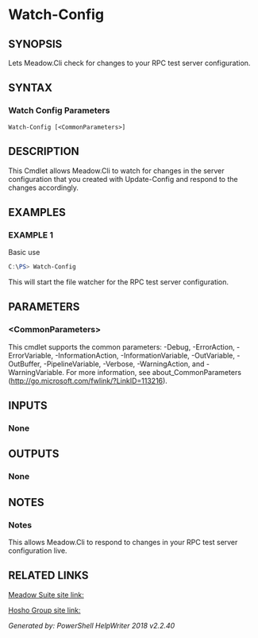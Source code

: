 ﻿# Watch-Config

## SYNOPSIS
Lets Meadow.Cli check for changes to your RPC test server configuration.

## SYNTAX

### Watch Config Parameters
```
Watch-Config [<CommonParameters>]
```

## DESCRIPTION
This Cmdlet allows Meadow.Cli to watch for changes in the server configuration that you created with Update-Config and respond to the changes accordingly.

## EXAMPLES

### EXAMPLE 1
Basic use
```powershell
C:\PS> Watch-Config
```

This will start the file watcher for the RPC test server configuration.

## PARAMETERS

### \<CommonParameters\>
This cmdlet supports the common parameters: -Debug, -ErrorAction, -ErrorVariable, -InformationAction, -InformationVariable, -OutVariable, -OutBuffer, -PipelineVariable, -Verbose, -WarningAction, and -WarningVariable. For more information, see about_CommonParameters (http://go.microsoft.com/fwlink/?LinkID=113216).

## INPUTS

### None


## OUTPUTS

### None


## NOTES

### Notes
This allows Meadow.Cli to respond to changes in your RPC test server configuration live.

## RELATED LINKS

[Meadow Suite site link:](https://meadowsuite.com)

[Hosho Group site link:](https://hosho.io)


*Generated by: PowerShell HelpWriter 2018 v2.2.40*
